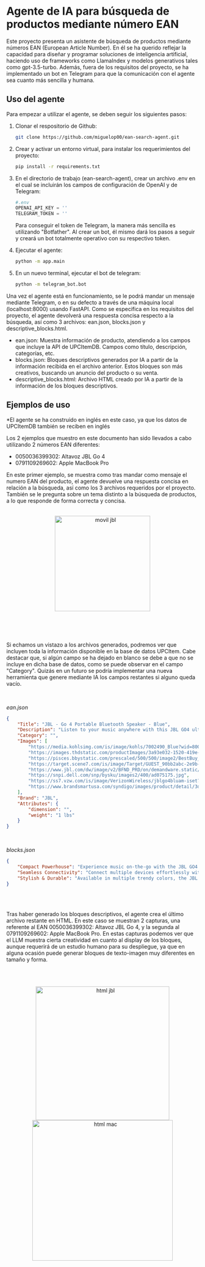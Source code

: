 # Agente de IA para búsqueda de productos mediante número EAN

Este proyecto presenta un asistente de búsqueda de productos mediante números EAN (European Article Number). En él se ha querido reflejar la capacidad para diseñar y programar soluciones de inteligencia artificial, haciendo uso de frameworks como LlamaIndex y modelos generativos tales como gpt-3.5-turbo. Además, fuera de los requisitos del proyecto, se ha implementado un bot en Telegram para que la comunicación con el agente sea cuanto más sencilla y humana.

## Uso del agente

Para empezar a utilizar el agente, se deben seguir los siguientes pasos:
1. Clonar el respositorio de Github:
   ```bash
   git clone https://github.com/miguelop00/ean-search-agent.git
   ```
2. Crear y activar un entorno virtual, para instalar los requerimientos del proyecto:
   ```bash
   pip install -r requirements.txt
   ```
3. En el directorio de trabajo (ean-search-agent), crear un archivo .env en el cual se incluirán los campos de configuración de OpenAI y de Telegram:
   ```python
   #.env
   OPENAI_API_KEY = ''
   TELEGRAM_TOKEN = ''
   ```
   Para conseguir el token de Telegram, la manera más sencilla es utilizando "Botfather". Al crear un bot, él mismo dará los pasos a seguir y creará un bot totalmente operativo con su respectivo token.

4. Ejecutar el agente: 
   ```bash
   python -m app.main
   ```

5. En un nuevo terminal, ejecutar el bot de telegram:
   ```bash
   python -m telegram_bot.bot
   ```

Una vez el agente está en funcionamiento, se le podrá mandar un mensaje mediante Telegram, o en su defecto a través de una máquina local (localhost:8000) usando FastAPI. Como se especifica en los requisitos del proyecto, el agente devolverá una respuesta concisa respecto a la búsqueda, así como 3 archivos: ean.json, blocks.json y descriptive_blocks.html.

- ean.json: Muestra información de producto, atendiendo a los campos que incluye la API de UPCItemDB. Campos como título, descripción, categorías, etc.
- blocks.json: Bloques descriptivos generados por IA a partir de la información recibida en el archivo anterior. Estos bloques son más creativos, buscando un anuncio del producto o su venta.
- descriptive_blocks.html: Archivo HTML creado por IA a partir de la información de los bloques descriptivos.


## Ejemplos de uso
*El agente se ha construido en inglés en este caso, ya que los datos de UPCItemDB también se reciben en inglés

Los 2 ejemplos que muestro en este documento han sido llevados a cabo utilizando 2 números EAN diferentes:
- 0050036399302: Altavoz JBL Go 4
- 0791109269602: Apple MacBook Pro

En este primer ejemplo, se muestra como tras mandar como mensaje el numero EAN del producto, el agente devuelve una respuesta concisa en relación a la búsqueda, así como los 3 archivos requeridos por el proyecto. También se le pregunta sobre un tema distinto a la búsqueda de productos, a lo que responde de forma correcta y concisa.
<br><br>
<div align="center">
  <figure>
     <img src="https://github.com/user-attachments/assets/28c780d1-3f79-4a3c-aab9-26a0ee2765b5" alt="movil jbl" width="250"/>
  </figure>
</div>
<br><br><br>

Si echamos un vistazo a los archivos generados, podremos ver que incluyen toda la información disponible en la base de datos UPCItem. Cabe destacar que, si algún campo se ha dejado en blanco se debe a que no se incluye en dicha base de datos, como se puede observar en el campo "Category". Quizás en un futuro se podría implementar una nueva herramienta que genere mediante IA los campos restantes si alguno queda vacío.

<br>

*ean.json*

```json
{
    "Title": "JBL - Go 4 Portable Bluetooth Speaker - Blue",
    "Description": "Listen to your music anywhere with this JBL GO4 ultra-portable Bluetooth speaker.FEATURES Fits into the palm of your hand Waterproof and dustproof design Multi-speaker connection by Auracast JBL Portable APPWHAT'S INCLUDED JBL GO4, USB Type C Cable, quick start guide, warranty cardDETAILS 3\"H x 3.7\"W x 1.7\"D Weight: 0.42 lbs. Rechargeable lithium ion battery Battery life: up to 7 hours Battery charge time: 3 hours Wireless: Bluetooth 5.3 Wireless range: up to 800 ft. Speaker side: 1.75-in. Water resistant up to 1 meter Manufacturer's 1-year limited warranty: For warranty information please click here Model no. JBLGO4BLUAM, JBLGO4WHTAM, JBLGO4PURAM, JBLGO4BLKAM, JBLGO4SQUADAM, JBLGO4REDAM Imported WARNING: This product may contain a chemical known to the state of California to cause cancer, birth defects or other reproductive harm. For more information go to www.P65Warnings.ca.gov. Gift Givers: This item ships in its original packaging. If intended as a gift, the packaging may reveal the contents. Size: One S",
    "Category": "",
    "Images": [
        "https://media.kohlsimg.com/is/image/kohls/7002490_Blue?wid=800&hei=800&op_sharpen=1",
        "https://images.thdstatic.com/productImages/3a93e032-1520-419e-9198-1450294591ab/svn/blue-jbl-portable-audio-video-jblgo4bluam-64_1000.jpg",
        "https://pisces.bbystatic.com/prescaled/500/500/image2/BestBuy_US/images/products/6583/6583088_sd.jpg",
        "https://target.scene7.com/is/image/Target/GUEST_90bb2abc-2e9b-46af-9f9f-a945bc61e2d9?wid=1000&hei=1000",
        "https://www.jbl.com/dw/image/v2/BFND_PRD/on/demandware.static/-/Sites-masterCatalog_Harman/default/dw3839dbd9/JBL_GO_4_HERO_BLUE_48170_x6.png?sw=1600&sh=1600&sm=fit",
        "https://snpi.dell.com/snp/bysku/images2/400/ad075175.jpg",
        "https://ss7.vzw.com/is/image/VerizonWireless/jblgo4bluam-iset?wid=700&hei=700&fmt=webp",
        "https://www.brandsmartusa.com/syndigo/images/product/detail/3d7467de-74ad-471f-9942-b948c3f00791.webp"
    ],
    "Brand": "JBL",
    "Attributes": {
        "dimension": "",
        "weight": "1 lbs"
    }
}
```
<br>

*blocks.json*

```json
{
    "Compact Powerhouse": "Experience music on-the-go with the JBL GO4 portable Bluetooth speaker. Ultra-portable, waterproof, and dustproof design for outdoor adventures.Multi-speaker connection for an immersive sound experience. Rechargeable battery with up to 7 hours of playtime.",
    "Seamless Connectivity": "Connect multiple devices effortlessly with Auracast technology. Use the JBL Portable APP for customized settings. Bluetooth 5.3 for seamless wireless connectivity up to 800 ft. Enjoy crystal-clear sound quality in a compact size.",
    "Stylish & Durable": "Available in multiple trendy colors, the JBL GO4 is a stylish accessory for any occasion. Water-resistant and built to last, this speaker is perfect for both indoor and outdoor use. Compact yet powerful sound performance."
}
```

<br><br>

Tras haber generado los bloques descriptivos, el agente crea el último archivo restante en HTML. En este caso se muestran 2 capturas, una referente al EAN 0050036399302: Altavoz JBL Go 4, y la segunda al 0791109269602: Apple MacBook Pro. En estas capturas podemos ver que el LLM muestra cierta creatividad en cuanto al display de los bloques, aunque requerirá de un estudio humano para su despliegue, ya que en alguna ocasión puede generar bloques de texto-imagen muy diferentes en tamaño y forma.

<br><br>
<div align="center">
  <figure>
     <img src="https://github.com/user-attachments/assets/4782478a-60fb-4737-bfa4-7e86d99d7245" alt="html jbl" width="350"/>
     <img src="https://github.com/user-attachments/assets/af9772d7-6416-47f6-b4cc-582a63e071e5" alt="html mac" width="368"/>
  </figure>
</div>
<br><br><br>


